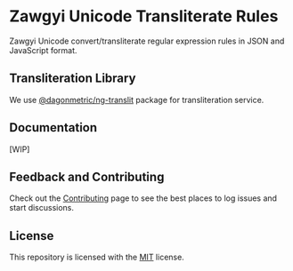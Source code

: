 # Zawgyi Unicode Transliterate Rules

Zawgyi Unicode convert/transliterate regular expression rules in JSON and JavaScript format.

## Transliteration Library

We use [@dagonmetric/ng-translit](https://www.npmjs.com/package/@dagonmetric/ng-translit) package for transliteration service.

## Documentation

[WIP]

## Feedback and Contributing

Check out the [Contributing](https://github.com/myanmartools/zawgyi-unicode-translit-rules/blob/master/CONTRIBUTING.md) page to see the best places to log issues and start discussions.

## License

This repository is licensed with the [MIT](https://github.com/myanmartools/zawgyi-unicode-translit-rules/blob/master/LICENSE) license.
